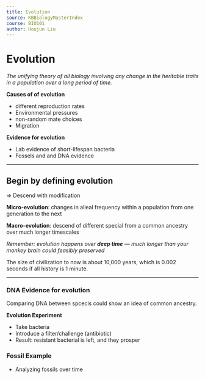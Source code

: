 ```yaml
---
title: Evolution
source: KBBiologyMasterIndex
course: BIO101
author: Houjun Liu
---
```


# Evolution
*The unifying theory of all biology involving any change in the heritable traits in a population over a long period of time.*

**Causes of of evolution**
- different reproduction rates
- Environmental pressures
- non-random mate choices
- Migration

**Evidence for evolution**
- Lab evidence of short-lifespan bacteria
- Fossels and and DNA evidence

***

## Begin by defining evolution
=> Descend with modification

**Micro-evolution**: changes in alleal frequency within a population from one generation to the next

**Macro-evolution**: descend of different special from a common ancestry over much longer timescales

_Remember: evolution happens over **deep time** — much longer than your monkey brain could feasibly preserved_

The size of civilization to now is about 10,000 years, which is 0.002 seconds if all history is 1 minute.

***

### DNA Evidence for evolution
Comparing DNA between spcecis could show an idea of common ancestry.

**Evolution Experiment**

- Take bacteria
- Introduce a filter/challenge (antibiotic) 
- Result: resistant bacterial is left, and they prosper

### Fossil Example
- Analyzing fossils over time 
